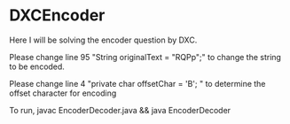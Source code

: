 # DXCEncoder
Here I will be solving the encoder question by DXC.

Please change line 95 "String originalText = "RQPp";" to change the string to be encoded.

Please change line 4 "private char offsetChar = 'B'; " to determine the offset character for encoding

To run, 
javac EncoderDecoder.java && java EncoderDecoder

